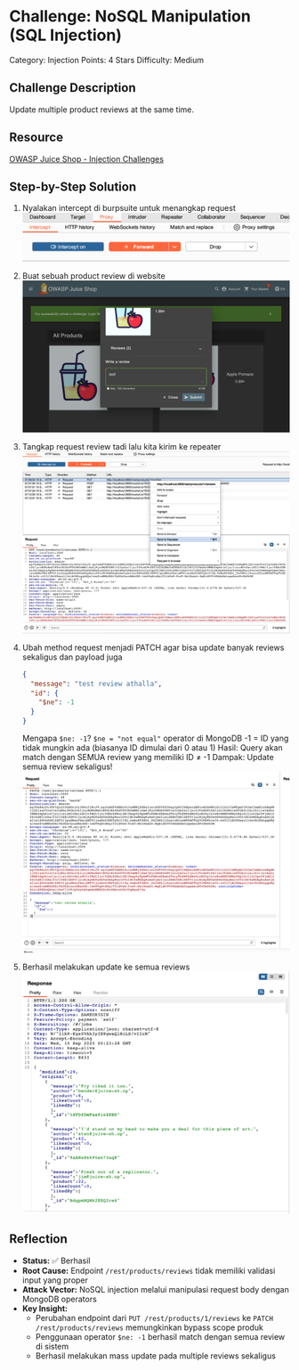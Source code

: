 # Challenge: NoSQL Manipulation (SQL Injection)

Category: Injection
Points: 4 Stars
Difficulty: Medium

## Challenge Description

Update multiple product reviews at the same time.

## Resource

[OWASP Juice Shop - Injection Challenges](https://juice-shop.herokuapp.com/#/score-board?categories=Injection)

## Step-by-Step Solution

1. Nyalakan intercept di burpsuite untuk menangkap request
   ![](images/step1-nyalakan-intercept-di-burpsuite.png)
2. Buat sebuah product review di website
   ![](images/step2-buat-review.png)
3. Tangkap request review tadi lalu kita kirim ke repeater
   ![](images/step3-kirim-ke-repeater.png)
4. Ubah method request menjadi PATCH agar bisa update banyak reviews sekaligus dan payload juga

   ```json
   {
     "message": "test review athalla",
     "id": {
       "$ne": -1
     }
   }
   ```

   Mengapa `$ne: -1`?
   `$ne = "not equal"` operator di MongoDB
   -1 = ID yang tidak mungkin ada (biasanya ID dimulai dari 0 atau 1)
   Hasil: Query akan match dengan SEMUA review yang memiliki ID ≠ -1
   Dampak: Update semua review sekaligus!
   ![](images/step4-modify-request.png)

5. Berhasil melakukan update ke semua reviews
   ![](images/step5-success.png)

## Reflection

- **Status:** ✅ Berhasil
- **Root Cause:** Endpoint `/rest/products/reviews` tidak memiliki validasi input yang proper
- **Attack Vector:** NoSQL injection melalui manipulasi request body dengan MongoDB operators
- **Key Insight:**
  - Perubahan endpoint dari `PUT /rest/products/1/reviews` ke `PATCH /rest/products/reviews` memungkinkan bypass scope produk
  - Penggunaan operator `$ne: -1` berhasil match dengan semua review di sistem
  - Berhasil melakukan mass update pada multiple reviews sekaligus
